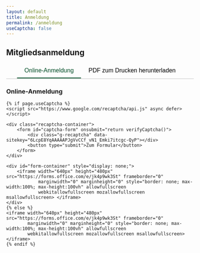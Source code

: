 ```yaml
---
layout: default
title: Anmeldung
permalink: /anmeldung
useCaptcha: false
---
```


## Mitgliedsanmeldung
<div class="tab-container">
    <button class="tab-button active" onclick="showTab('form-tab')">Online-Anmeldung</button>
    <button class="tab-button" onclick="showTab('download-tab')">PDF zum Drucken herunterladen</button>
</div>

<!-- Tab-Inhalt -->
<div id="form-tab" class="tab-content active">
    <h3>Online-Anmeldung</h3>

    {% if page.useCaptcha %}
    <script src="https://www.google.com/recaptcha/api.js" async defer></script>

    <div class="recaptcha-container">
        <form id="captcha-form" onsubmit="return verifyCaptcha()">
            <div class="g-recaptcha" data-sitekey="6LcpE8YqAAAAAPJgVvCCf_vN1_Emki7itcgc-QyP"></div>
            <button type="submit">Zum Formular</button>
        </form>
    </div>  

    <div id="form-container" style="display: none;">
        <iframe width="640px" height="480px" src="https://forms.office.com/e/jk4p9wk3St" frameborder="0"
                marginwidth="0" marginheight="0" style="border: none; max-width:100%; max-height:100vh" allowfullscreen
                webkitallowfullscreen mozallowfullscreen msallowfullscreen> </iframe>
    </div>
    {% else %}
    <iframe width="640px" height="480px" src="https://forms.office.com/e/jk4p9wk3St" frameborder="0"
            marginwidth="0" marginheight="0" style="border: none; max-width:100%; max-height:100vh" allowfullscreen
            webkitallowfullscreen mozallowfullscreen msallowfullscreen> </iframe>
    {% endif %}
</div>

<div id="download-tab" class="tab-content">
    <h3>Anmeldeformular herunterladen</h3>
    <p>
        Hier kannst du das Anmeldeformular als PDF herunterladen
    </p>
    <p>
        Drucke es aus, fülle es aus und schicke es an die Vereinsadresse:
    </p>
    <p><strong>Vereinsadresse:</strong> Teststrasse 1, 56727 Mayen</p>

    <p>
        Oder gebe es einfach beim nächsten Training ab!
    </p>

    <a href="/assets/pdf/Beitrittserklaerung-SEPA_Hockey-ab-2022.pdf" download class="download-link">Anmeldeformular herunterladen (PDF)</a>
</div>

<!-- Binde das externe JS ein -->
<script src="/assets/js/anmeldung.js" defer></script>

<style>
    .tab-container {
        display: flex;
        justify-content: center; /* Zentriert die Tabs horizontal */
        margin-bottom: 20px;
        border-bottom: 2px solid #ddd;
        border-bottom: 2px solid #ddd;
    }

    .tab-button {
        text-align: center; /* Zentriert den Text in den Tabs */
        padding: 10px 20px;
        cursor: pointer;
        border: none;
        background: none;
        font-size: 16px;
        border-bottom: 2px solid transparent;
        transition: border-bottom 0.3s;
    }

    .tab-button.active {
        border-bottom: 2px solid #004d26; /* Dunkelgrün */
        color: #004d26;
    }

    .tab-content {
        display: none;
    }

    .tab-content.active {
        display: block;
    }

    .download-link {
        color: #004d26;
        font-weight: bold;
        text-decoration: none;
    }

    .download-link:hover {
        text-decoration: underline;
    }
</style>

